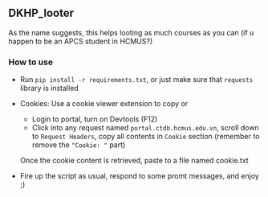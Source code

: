 ## DKHP_looter
As the name suggests, this helps looting as much courses as you can (if u happen to be an APCS student in HCMUS?)

### How to use
- Run `pip install -r requirements.txt`, or just make sure that `requests` library is installed
- Cookies: Use a cookie viewer extension to copy or
  - Login to portal, turn on Devtools (F12)
  - Click into any request named `portal.ctdb.hcmus.edu.vn`, scroll down to `Request Headers`, copy all contents in `Cookie` section (remember to remove the `"Cookie: "` part)

  Once the cookie content is retrieved, paste to a file named cookie.txt

- Fire up the script as usual, respond to some promt messages, and enjoy ;)